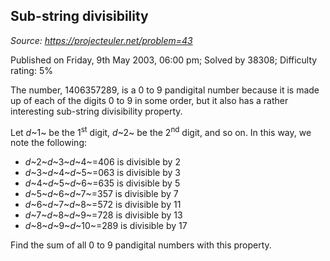 Sub-string divisibility
-----------------------

*Source: https://projecteuler.net/problem=43*

Published on Friday, 9th May 2003, 06:00 pm; Solved by 38308; Difficulty
rating: 5%

The number, 1406357289, is a 0 to 9 pandigital number because it is made
up of each of the digits 0 to 9 in some order, but it also has a rather
interesting sub-string divisibility property.

Let *d*~1~ be the 1<sup>st</sup> digit, *d*~2~ be the 2<sup>nd</sup> digit, and so on. In
this way, we note the following:

-   *d*~2~*d*~3~*d*~4~=406 is divisible by 2
-   *d*~3~*d*~4~*d*~5~=063 is divisible by 3
-   *d*~4~*d*~5~*d*~6~=635 is divisible by 5
-   *d*~5~*d*~6~*d*~7~=357 is divisible by 7
-   *d*~6~*d*~7~*d*~8~=572 is divisible by 11
-   *d*~7~*d*~8~*d*~9~=728 is divisible by 13
-   *d*~8~*d*~9~*d*~10~=289 is divisible by 17

Find the sum of all 0 to 9 pandigital numbers with this property.
